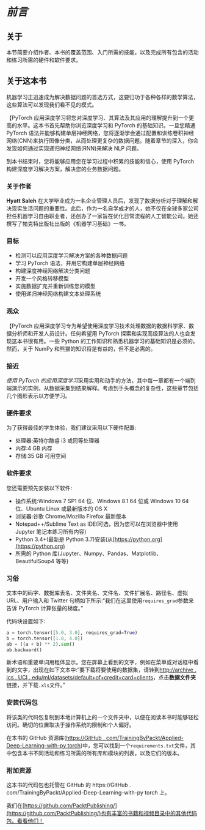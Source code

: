 

# *前言*

## 关于

本节简要介绍作者、本书的覆盖范围、入门所需的技能，以及完成所有包含的活动和练习所需的硬件和软件要求。

## 关于这本书

机器学习正迅速成为解决数据问题的首选方式，这要归功于各种各样的数学算法，这些算法可以发现我们看不见的模式。

【PyTorch 应用深度学习将您对深度学习、其算法及其应用的理解提升到一个更高的水平。这本书首先帮助你浏览深度学习和 PyTorch 的基础知识。一旦您精通 PyTorch 语法并能够构建单层神经网络，您将逐渐学会通过配置和训练卷积神经网络(CNN)来执行图像分类，从而处理更复杂的数据问题。随着章节的深入，你会发现如何通过实现递归神经网络(RNN)来解决 NLP 问题。

到本书结束时，您将能够应用您在学习过程中积累的技能和信心，使用 PyTorch 构建深度学习解决方案，解决您的业务数据问题。

### 关于作者

**Hyatt Saleh** 在大学毕业成为一名企业管理人员后，发现了数据分析对于理解和解决现实生活问题的重要性。此后，作为一名自学成才的人，她不仅在全球多家公司担任机器学习自由职业者，还创办了一家旨在优化日常流程的人工智能公司。她还撰写了帕克特出版社出版的《机器学习基础》一书。

### 目标

*   检测可以应用深度学习解决方案的各种数据问题
*   学习 PyTorch 语法，并用它构建单层神经网络
*   构建深度神经网络解决分类问题
*   开发一个风格转移模型
*   实施数据扩充并重新训练您的模型
*   使用递归神经网络构建文本处理系统

### 观众

【PyTorch 应用深度学习专为希望使用深度学习技术处理数据的数据科学家、数据分析师和开发人员设计。任何希望用 PyTorch 探索和实现高级算法的人也会发现这本书很有用。一些 Python 的工作知识和熟悉机器学习的基础知识是必须的。然而，关于 NumPy 和熊猫的知识将是有益的，但不是必需的。

### 接近

*使用 PyTorch 的应用深度学习*采用实用和动手的方法，其中每一章都有一个端到端演示的实例，从数据采集到结果解释。考虑到手头概念的复杂性，这些章节包括几个图形表示以方便学习。

### 硬件要求

为了获得最佳的学生体验，我们建议采用以下硬件配置:

*   处理器:英特尔酷睿 i3 或同等处理器
*   内存:4 GB 内存
*   存储:35 GB 可用空间

### 软件要求

您还需要预先安装以下软件:

*   操作系统:Windows 7 SP1 64 位、Windows 8.1 64 位或 Windows 10 64 位、Ubuntu Linux 或最新版本的 OS X
*   浏览器:谷歌 Chrome/Mozilla Firefox 最新版本
*   Notepad++/Sublime Text as IDE(可选，因为您可以在浏览器中使用 Jupyter 笔记本练习所有内容)
*   Python 3.4+(最新是 Python 3.7)安装(从[https://python.org](https://python.org)
*   所需的 Python 库(Jupyter、Numpy、Pandas、Matplotlib、BeautifulSoup4 等等)

### 习俗

文本中的码字、数据库表名、文件夹名、文件名、文件扩展名、路径名、虚拟 URL、用户输入和 Twitter 句柄如下所示:“我们在这里使用`requires_grad`参数来告诉 PyTorch 计算张量的梯度。”

代码块设置如下:

```py
a = torch.tensor([5.0, 3.0], requires_grad=True)
b = torch.tensor([1.0, 4.0])
ab = ((a + b) ** 2).sum()
ab.backward()
```

新术语和重要单词用粗体显示。您在屏幕上看到的文字，例如在菜单或对话框中看到的文字，出现在如下文本中:“要下载将要使用的数据集，请转到[http://archive . ics . UCI . edu/ml/datasets/default+of+credit+card+clients](http://archive.ics.uci.edu/ml/datasets/default+of+credit+card+clients)，点击**数据文件夹**链接，并下载`.xls`文件。”

### 安装代码包

将该类的代码包复制到本地计算机上的一个文件夹中，以便在阅读本书时能够轻松访问。确切的位置取决于操作系统的限制和个人偏好。

在本书的 GitHub 资源库([https://GitHub . com/TrainingByPackt/Applied-Deep-Learning-with-py torch](https://github.com/TrainingByPackt/Applied-Deep-Learning-with-PyTorch))中，您可以找到一个`requirements.txt`文件，其中包含本书不同活动和练习所需的所有库和模块的列表，以及它们的版本。

### 附加资源

这本书的代码包也托管在 GitHub 的 https://GitHub . com/TrainingByPackt/Applied-Deep-Learning-with-py torch 上。

我们在[https://github.com/PacktPublishing/](https://github.com/PacktPublishing/)也有丰富的书籍和视频目录中的其他代码包。看看他们！